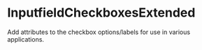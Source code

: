 # InputfieldCheckboxesExtended

Add attributes to the checkbox options/labels for use in various applications.